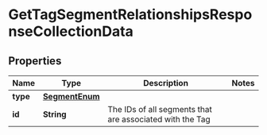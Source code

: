 # GetTagSegmentRelationshipsResponseCollectionData

## Properties
Name | Type | Description | Notes
------------ | ------------- | ------------- | -------------
**type** | [**SegmentEnum**](SegmentEnum.md) |  | 
**id** | **String** | The IDs of all segments that are associated with the Tag | 
